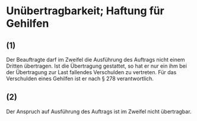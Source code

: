 # Unübertragbarkeit; Haftung für Gehilfen



## (1)

 Der Beauftragte darf im Zweifel die Ausführung des Auftrags nicht einem Dritten übertragen. Ist die Übertragung gestattet, so hat er nur ein ihm bei der Übertragung zur Last fallendes Verschulden zu vertreten. Für das Verschulden eines Gehilfen ist er nach § 278 verantwortlich.

## (2)

 Der Anspruch auf Ausführung des Auftrags ist im Zweifel nicht übertragbar. 

